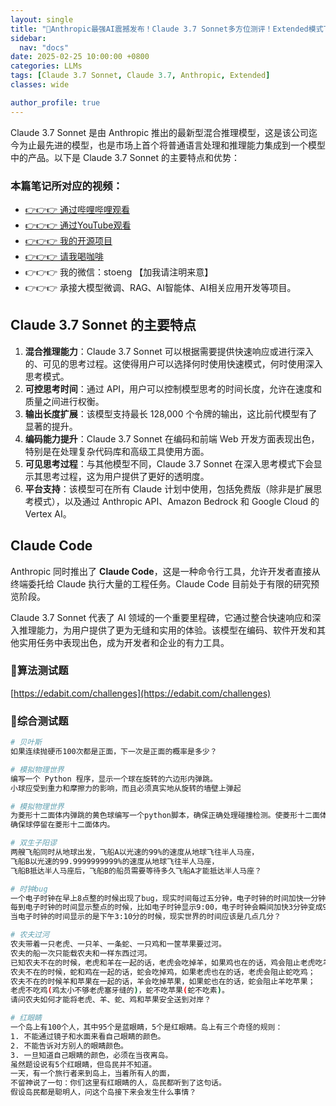 ```yaml
---
layout: single  
title: "🚀Anthropic最强AI震撼发布！Claude 3.7 Sonnet多方位测评！Extended模式下的思考能力完全超乎想象！从编程到物理模拟到贝叶斯推理，看AI如何用深度思考模式解决复杂问题！"  
sidebar:
  nav: "docs"
date: 2025-02-25 10:00:00 +0800  
categories: LLMs
tags: [Claude 3.7 Sonnet, Claude 3.7, Anthropic, Extended]
classes: wide  

author_profile: true  
---
```


Claude 3.7 Sonnet 是由 Anthropic 推出的最新型混合推理模型，这是该公司迄今为止最先进的模型，也是市场上首个将普通语言处理和推理能力集成到一个模型中的产品。以下是 Claude 3.7 Sonnet 的主要特点和优势：

### 本篇笔记所对应的视频：

- [👉👉👉 通过哔哩哔哩观看](https://www.bilibili.com/video/BV1gdPMeGEgu/)
- [👉👉👉 通过YouTube观看](https://youtu.be/c91WB6soAZU)
- [👉👉👉 我的开源项目](https://github.com/win4r/AISuperDomain)
- [👉👉👉 请我喝咖啡](https://ko-fi.com/aila)
- 👉👉👉 我的微信：stoeng 【加我请注明来意】
- 👉👉👉 承接大模型微调、RAG、AI智能体、AI相关应用开发等项目。


## Claude 3.7 Sonnet 的主要特点

1. **混合推理能力**：Claude 3.7 Sonnet 可以根据需要提供快速响应或进行深入的、可见的思考过程。这使得用户可以选择何时使用快速模式，何时使用深入思考模式。
2. **可控思考时间**：通过 API，用户可以控制模型思考的时间长度，允许在速度和质量之间进行权衡。
3. **输出长度扩展**：该模型支持最长 128,000 个令牌的输出，这比前代模型有了显著的提升。
4. **编码能力提升**：Claude 3.7 Sonnet 在编码和前端 Web 开发方面表现出色，特别是在处理复杂代码库和高级工具使用方面。
5. **可见思考过程**：与其他模型不同，Claude 3.7 Sonnet 在深入思考模式下会显示其思考过程，这为用户提供了更好的透明度。
6. **平台支持**：该模型可在所有 Claude 计划中使用，包括免费版（除非是扩展思考模式），以及通过 Anthropic API、Amazon Bedrock 和 Google Cloud 的 Vertex AI。

## Claude Code

Anthropic 同时推出了 **Claude Code**，这是一种命令行工具，允许开发者直接从终端委托给 Claude 执行大量的工程任务。Claude Code 目前处于有限的研究预览阶段。

Claude 3.7 Sonnet 代表了 AI 领域的一个重要里程碑，它通过整合快速响应和深入推理能力，为用户提供了更为无缝和实用的体验。该模型在编码、软件开发和其他实用任务中表现出色，成为开发者和企业的有力工具。

### 🚀算法测试题

[https://edabit.com/challenges](https://edabit.com/challenges)

### 🚀综合测试题

```bash
# 贝叶斯
如果连续抛硬币100次都是正面，下一次是正面的概率是多少？

# 模拟物理世界
编写一个 Python 程序，显示一个球在旋转的六边形内弹跳。
小球应受到重力和摩擦力的影响，而且必须真实地从旋转的墙壁上弹起

# 模拟物理世界
为菱形十二面体内弹跳的黄色球编写一个python脚本，确保正确处理碰撞检测。使菱形十二面体缓慢旋转。
确保球停留在菱形十二面体内。

# 双生子阳谬
两艘飞船同时从地球出发，飞船A以光速的99%的速度从地球飞往半人马座，
飞船B以光速的99.9999999999%的速度从地球飞往半人马座，
飞船B抵达半人马座后，飞船B的船员需要等待多久飞船A才能抵达半人马座？

# 时钟bug
一个电子时钟在早上8点整的时候出现了bug，现实时间每过五分钟，电子时钟的时间加快一分钟(正确时间是8:05的时候，电子时钟的时间是8:06)。
每到电子时钟的时间显示整点的时候，比如电子时钟显示9:00，电子时钟会瞬间加快3分钟变成9:03。
当电子时钟的时间显示的是下午3:10分的时候，现实世界的时间应该是几点几分？

# 农夫过河
农夫带着一只老虎、一只羊、一条蛇、一只鸡和一筐苹果要过河。
农夫的船一次只能载农夫和一样东西过河。
已知农夫不在的时候，老虎和羊在一起的话，老虎会吃掉羊，如果鸡也在的话，鸡会阻止老虎吃羊；
农夫不在的时候，蛇和鸡在一起的话，蛇会吃掉鸡，如果老虎也在的话，老虎会阻止蛇吃鸡；
农夫不在的时候羊和苹果在一起的话，羊会吃掉苹果，如果蛇也在的话，蛇会阻止羊吃苹果；
老虎不吃鸡(鸡太小不够老虎塞牙缝的)，蛇不吃苹果(蛇不吃素)。
请问农夫如何才能将老虎、羊、蛇、鸡和苹果安全送到对岸？

# 红眼睛
一个岛上有100个人，其中95个是蓝眼睛，5个是红眼睛。岛上有三个奇怪的规则：
1. 不能通过镜子和水面来看自己眼睛的颜色。
2. 不能告诉对方别人的眼睛颜色。
3. 一旦知道自己眼睛的颜色，必须在当夜离岛。
虽然题设说有5个红眼睛，但岛民并不知道。 
一天，有一个旅行者来到岛上，当着所有人的面，
不留神说了一句：你们这里有红眼睛的人，岛民都听到了这句话。
假设岛民都是聪明人，问这个岛接下来会发生什么事情？

```

